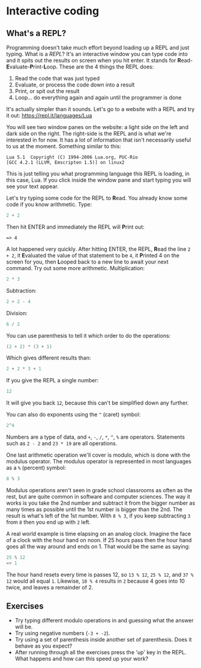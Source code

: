 # Interactive coding

## What's a REPL?

Programming doesn't take much effort beyond loading up a REPL and just typing.
What is a *REPL*?
It's an interactive window you can type code into and it spits out the results on screen when you hit enter.
It stands for **R**ead-**E**valuate-**P**rint-**L**oop.
These are the 4 things the REPL does:
1. Read the code that was just typed
2. Evaluate, or process the code down into a result
3. Print, or spit out the result
4. Loop... do everything again and again until the programmer is done

It's actually simpler than it sounds.
Let's go to a website with a REPL and try it out: https://repl.it/languages/Lua

You will see two window panes on the website: a light side on the left and dark side on the right.
The right-side is the REPL and is what we're interested in for now.
It has a lot of information that isn't necessarily useful to us at the moment.
Something similar to this:
```
Lua 5.1  Copyright (C) 1994-2006 Lua.org, PUC-Rio
[GCC 4.2.1 (LLVM, Emscripten 1.5)] on linux2
```

This is just telling you what programming language this REPL is loading, in this case, Lua.
If you click inside the window pane and start typing you will see your text appear.

Let's try typing some code for the REPL to **R**ead.
You already know some code if you know arithmetic.
Type:

```lua
2 + 2
```

Then hit ENTER and immediately the REPL will **P**rint out:

```
=> 4
```

A lot happened very quickly.
After hitting ENTER, the REPL, **R**ead the line `2 + 2`, it **E**valuated the value of that statement to be `4`, it **P**rinted 4 on the screen for you, then **L**ooped back to a new line to await your next command.
Try out some more arithmetic.
Multiplication:

```lua
2 * 3
```

Subtraction:

```lua
2 + 2 - 4
```

Division:

```lua
6 / 2
```

You can use parenthesis to tell it which order to do the operations:

```lua
(2 + 2) * (3 + 1)
```

Which gives different results than:

```lua
2 + 2 * 3 + 1
```

If you give the REPL a single number:

```lua
12
```

It will give you back `12`, because this can't be simplified down any further.

You can also do exponents using the `^` (caret) symbol:

```lua
2^4
```

Numbers are a type of data, and `+`, `-`, `/`, `*`, `^`, `%` are operators.
Statements such as `2 - 2` and `23 * 19` are all operations.


One last arithmetic operation we'll cover is modulo, which is done with the modulus operator.
The modulus operator is represented in most languages as a `%` (percent) symbol:

```lua
8 % 3
```

Modulus operations aren't seen in grade school classrooms as often as the rest, but are quite common in software and computer sciences.
The way it works is you take the 2nd number and subtract it from the bigger number as many times as possible until the 1st number is bigger than the 2nd.
The result is what's left of the 1st number.
With `8 % 3`, if you keep subtracting `3` from `8` then you end up with `2` left.

A real world example is time elapsing on an analog clock.
Imagine the face of a clock with the hour hand on noon.
If 25 hours pass then the hour hand goes all the way around and ends on 1.
That would be the same as saying:

```lua
25 % 12
=> 1
```

The hour hand resets every time is passes 12, so `13 % 12`, `25 % 12`, and `37 % 12` would all equal `1`.
Likewise, `10 % 4` results in `2` because 4 goes into 10 twice, and leaves a remainder of 2.

## Exercises

- Try typing different modulo operations in and guessing what the answer will be.
- Try using negative numbers (`-3 + -2`).
- Try using a set of parenthesis inside another set of parenthesis. Does it behave as you expect?
- After running through all the exercises press the 'up' key in the REPL. What happens and how can this speed up your work?

